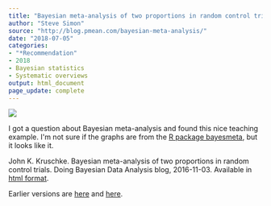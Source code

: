 ```yaml
---
title: "Bayesian meta-analysis of two proportions in random control trials"
author: "Steve Simon"
source: "http://blog.pmean.com/bayesian-meta-analysis/"
date: "2018-07-05"
categories:
- "*Recommendation"
- 2018
- Bayesian statistics
- Systematic overviews
output: html_document
page_update: complete
---
```


![](http://www.pmean.com/new-images/18/bayesian-meta-analysis01.png)

<!---More--->

I got a question about Bayesian meta-analysis and found this nice teaching example. I'm not sure if the graphs are from the [R package bayesmeta][bay1], but it looks like it.

John K. Kruschke. Bayesian meta-analysis of two proportions in random control trials. Doing Bayesian Data Analysis blog, 2016-11-03. Available in [html format][kru1].

[bay1]: https://arxiv.org/abs/1711.08683
[kru1]: http://doingbayesiandataanalysis.blogspot.com/2016/11/bayesian-meta-analysis-of-two.html

Earlier versions are [here][sim1] and [here][sim2].
 
[sim1]: http://blog.pmean.com/bayesian-meta-analysis/
[sim2]: http://new.pmean.com/bayesian-meta-analysis/
 
